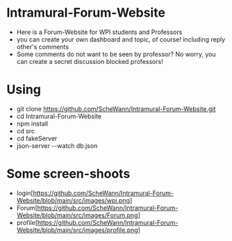 # Intramural-Forum-Website

- Here is a Forum-Website for WPI students and Professors
- you can create your own dashboard and topic, of course! including reply other's comments
- Some comments do not want to be seen by professor? No worry, you can create a secret discussion blocked professors!

# Using
- git clone https://github.com/ScheWann/Intramural-Forum-Website.git
- cd Intramural-Forum-Website
- npm install
- cd src
- cd fakeServer
- json-server --watch db.json

# Some screen-shoots
- login[https://github.com/ScheWann/Intramural-Forum-Website/blob/main/src/images/wpi.png]
- Forum[https://github.com/ScheWann/Intramural-Forum-Website/blob/main/src/images/Forum.png]
- profile[https://github.com/ScheWann/Intramural-Forum-Website/blob/main/src/images/profile.png]